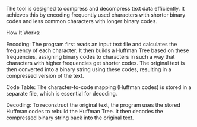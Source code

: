 The tool is designed to compress and decompress text data efficiently. It achieves this by encoding frequently used characters with shorter binary codes and less common characters with longer binary codes.

How It Works:

Encoding: The program first reads an input text file and calculates the frequency of each character. It then builds a Huffman Tree based on these frequencies, assigning binary codes to characters in such a way that characters with higher frequencies get shorter codes. The original text is then converted into a binary string using these codes, resulting in a compressed version of the text.

Code Table: The character-to-code mapping (Huffman codes) is stored in a separate file, which is essential for decoding.

Decoding: To reconstruct the original text, the program uses the stored Huffman codes to rebuild the Huffman Tree. It then decodes the compressed binary string back into the original text.
